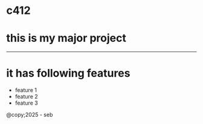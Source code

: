 # c412

# this is my major project
---
# it has following features
  - feature 1
  - feature 2
  - feature 3

@copy;2025 - seb
